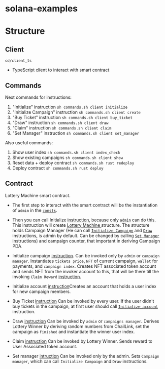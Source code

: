 # solana-examples



# Structure

## Client
`cd/client_ts`
- TypeScript client to interact with smart contract  

## Commands
Next commands for instructions:
1. "Initialize" instruction `sh commands.sh client initialize`
2. "Initialize Campaign" instruction `sh commands.sh client create`
3. "Buy Ticket" instruction `sh commands.sh client buy_ticket`
4. "Draw" instruction `sh commands.sh client draw`
5. "Claim" instruction `sh commands.sh client claim`
5. "Set Manager" instruction `sh commands.sh client set_manager`

Also useful commands:
1. Show user index `sh commands.sh client index_check`
2. Show existing campaigns `sh commands.sh client show`
3. Reset data + deploy contract `sh commands.sh rust redeploy`
4. Deploy contract `sh commands.sh rust deploy`


## Contract

Lottery Machine smart contract. 
- The first step to interact with the smart contract will be the instantiation of `admin` in the [`consts`](https://gitlab.devlits.com/cryptolits/solana/examples/-/blob/pda_owned_accs/program/src/processor/consts.rs#L3).

- Then you can call Initialize [instruction](https://gitlab.devlits.com/cryptolits/solana/examples/-/blob/pda_owned_accs/program/src/instruction.rs#L51), because only [`admin`](https://gitlab.devlits.com/cryptolits/solana/examples/-/blob/pda_owned_accs/program/src/processor/consts.rs#L3) can do this. This instruction will create [Lottery Machine ](https://gitlab.devlits.com/cryptolits/solana/examples/-/blob/pda_owned_accs/program/src/processor/data_handlers.rs#L73)structure. The structure holds Campaign Manager (He can call [`Initialize Campaign`](https://gitlab.devlits.com/cryptolits/solana/examples/-/blob/pda_owned_accs/program/src/instruction.rs#L34) and [`Draw`](https://gitlab.devlits.com/cryptolits/solana/examples/-/blob/pda_owned_accs/program/src/instruction.rs#L65) instructions, is admin by default. Can be changed by calling  [`Set Manager`](https://gitlab.devlits.com/cryptolits/solana/examples/-/blob/pda_owned_accs/program/src/instruction.rs#L92) instructions) and campaign counter, that important in deriving Campaign PDA. 

 
- Initialize campaign [instruction](https://gitlab.devlits.com/cryptolits/solana/examples/-/blob/pda_owned_accs/program/src/instruction.rs#L30). Can be invoked only by `admin` or `campaign manager`.
 Instantiates `tickets price`,  `NFT` of current campaign, `wallet` for payments, and `campaign index`.
 Creates NFT associated token account and sends NFT from the invoker account to this, that will be there till the invoking `Claim Reward` [instruction](https://gitlab.devlits.com/cryptolits/solana/examples/-/blob/pda_owned_accs/program/src/instruction.rs#L82).

- Initialize account [instruction](https://gitlab.devlits.com/cryptolits/solana/examples/-/blob/pda_owned_accs/program/src/instruction.rs#L46)Creates an account that holds a user index for new campaign members.

- Buy Ticket [instruction](https://gitlab.devlits.com/cryptolits/solana/examples/-/blob/pda_owned_accs/program/src/instruction.rs#L18)  Can be invoked by every user. If the user didn't buy tickets in the campaign, at first user should call [`Initialize account`](https://gitlab.devlits.com/cryptolits/solana/examples/-/blob/pda_owned_accs/program/src/instruction.rs#L46) instruction.

- Draw [instruction](https://gitlab.devlits.com/cryptolits/solana/examples/-/blob/pda_owned_accs/program/src/instruction.rs#L62) Can be invoked by `admin` or `campaigns manager`. Derives Lottery Winner by deriving random numbers from ChailLink, set the campaign as 
`finished` and instantiate the winner user index.


- Claim [instruction](https://gitlab.devlits.com/cryptolits/solana/examples/-/blob/pda_owned_accs/program/src/instruction.rs#L76) Can be invoked by Lottery Winner. Sends reward to User Associated token account.

- Set manager [intruction](https://gitlab.devlits.com/cryptolits/solana/examples/-/blob/pda_owned_accs/program/src/instruction.rs#L92)
Can be invoked only by the admin. Sets `Campaign manager`, which can call `Initialize Campaign` and `Draw` instructions.


